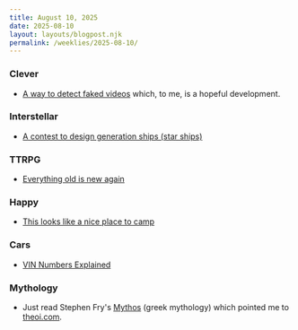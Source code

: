 ```yaml
---
title: August 10, 2025
date: 2025-08-10
layout: layouts/blogpost.njk
permalink: /weeklies/2025-08-10/
---
```


### Clever
* <span meta="2025-08-03T19:08"></span> [A way to detect faked videos](https://news.cornell.edu/stories/2025/07/hiding-secret-codes-light-protects-against-fake-videos) which, to me, is a hopeful development.

### Interstellar
* <span meta="2025-08-07T01:37"></span> [A contest to design generation ships (star ships)](https://www.projecthyperion.org/)

### TTRPG
* <span meta="2025-08-04T03:55"></span> [Everything old is new again](https://www.basicfantasy.org/)

### Happy
* <span meta="2025-08-04T04:22"></span> [This looks like a nice place to camp](https://home.omg.lol)

### Cars
* <span meta="2025-08-07T01:55"></span> [VIN Numbers Explained](https://cardog.app/blog/whats-a-vin)

### Mythology
* <span meta="2025-08-10T02:51"></span> Just read Stephen Fry's [Mythos](books/Mythos.md/) (greek mythology) which pointed me to [theoi.com](https://www.theoi.com/). 
